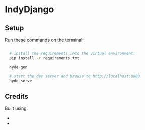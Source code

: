 # IndyDjango

## Setup

Run these commands on the terminal:

```bash

  # install the requirements into the virtual environment.
  pip install -r requirements.txt

  hyde gen

  # start the dev server and browse to http://localhost:8080
  hyde serve
```

## Credits
Built using:

* [hyde]: http://hyde.github.com/
* [bootstrap]: http://twitter.github.com/bootstrap/

